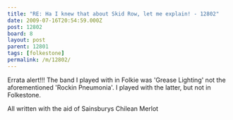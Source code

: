 ```yaml
---
title: "RE: Ha I knew that about Skid Row, let me explain! - 12802"
date: 2009-07-16T20:54:59.000Z
post: 12802
board: 8
layout: post
parent: 12801
tags: [folkestone]
permalink: /m/12802/
---
```

Errata alert!!! The band I played with in Folkie was 'Grease Lighting' not the aforementioned 'Rockin Pneumonia'. I played with the latter, but not in Folkestone. 

All written with the aid of Sainsburys Chilean Merlot
